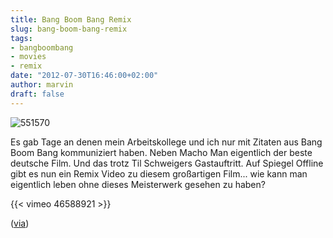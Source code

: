 ```yaml
---
title: Bang Boom Bang Remix
slug: bang-boom-bang-remix
tags:
- bangboombang
- movies
- remix
date: "2012-07-30T16:46:00+02:00"
author: marvin
draft: false
---
```

![551570](/images/551570.jpg)

Es gab Tage an denen mein Arbeitskollege und ich nur mit Zitaten aus
Bang Boom Bang kommuniziert haben. Neben Macho Man eigentlich der beste
deutsche Film. Und das trotz Til Schweigers Gastauftritt. Auf Spiegel
Offline gibt es nun ein Remix Video zu diesem großartigen Film... wie
kann man eigentlich leben ohne dieses Meisterwerk gesehen zu haben?

{{< vimeo 46588921   >}}

([via](http://www.spiegeloffline.de/2012/07/29/bang-boom-bang-remix-eine-hommage-an-einen-der-besten-deutschen-filme-aller-zeiten/))